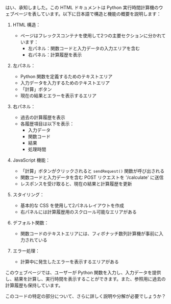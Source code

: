 はい、承知しました。この HTML ドキュメントは Python 実行時間計算機のウェブページを表しています。以下に日本語で構造と機能の概要を説明します：

1. HTML 構造：
   - ページはフレックスコンテナを使用して2つの主要セクションに分かれています：
     - 左パネル：関数コードと入力データの入力エリアを含む
     - 右パネル：計算履歴を表示

2. 左パネル：
   - Python 関数を定義するためのテキストエリア
   - 入力データを入力するためのテキストエリア
   - 「計算」ボタン
   - 現在の結果とエラーを表示するエリア

3. 右パネル：
   - 過去の計算履歴を表示
   - 各履歴項目は以下を表示：
     - 入力データ
     - 関数コード
     - 結果
     - 処理時間

4. JavaScript 機能：
   - 「計算」ボタンがクリックされると `sendRequest()` 関数が呼び出される
   - 関数コードと入力データを含む POST リクエストを '/calculate' に送信
   - レスポンスを受け取ると、現在の結果と計算履歴を更新

5. スタイリング：
   - 基本的な CSS を使用して2パネルレイアウトを作成
   - 右パネルには計算履歴用のスクロール可能なエリアがある

6. デフォルト関数：
   - 関数コードのテキストエリアには、フィボナッチ数列計算機が事前に入力されている

7. エラー処理：
   - 計算中に発生したエラーを表示するエリアがある

このウェブページでは、ユーザーが Python 関数を入力し、入力データを提供し、結果を計算し、実行時間を表示することができます。また、参照用に過去の計算履歴も保持しています。

このコードの特定の部分について、さらに詳しく説明や分解が必要でしょうか？